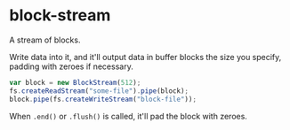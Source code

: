# block-stream

A stream of blocks.

Write data into it, and it'll output data in buffer blocks the size you
specify, padding with zeroes if necessary.

```javascript
var block = new BlockStream(512);
fs.createReadStream("some-file").pipe(block);
block.pipe(fs.createWriteStream("block-file"));
```

When `.end()` or `.flush()` is called, it'll pad the block with zeroes.
